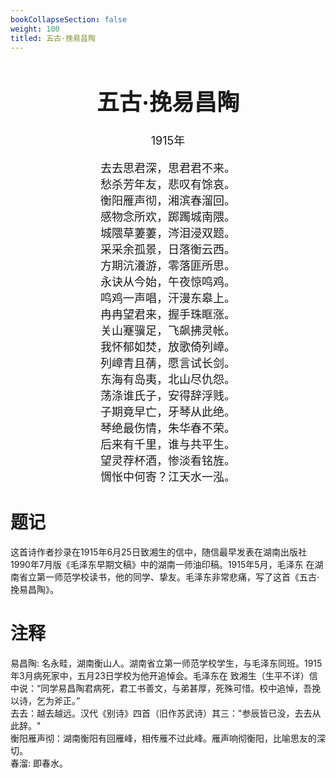 ```yaml
---
bookCollapseSection: false
weight: 100
titled: 五古·挽易昌陶
---
```


<div align="center">

<font size="4">

# 五古·挽易昌陶
1915年

去去思君深，思君君不来。  
愁杀芳年友，悲叹有馀哀。  
衡阳雁声彻，湘滨春溜回。  
感物念所欢，踯躅城南隈。  
城隈草萋萋，涔泪浸双题。  
采采余孤景，日落衡云西。  
方期沆瀁游，零落匪所思。  
永诀从今始，午夜惊鸣鸡。  
鸣鸡一声唱，汗漫东皋上。  
冉冉望君来，握手珠眶涨。  
关山蹇骥足，飞飙拂灵帐。  
我怀郁如焚，放歌倚列嶂。  
列嶂青且蒨，愿言试长剑。  
东海有岛夷，北山尽仇怨。  
荡涤谁氏子，安得辞浮贱。  
子期竟早亡，牙琴从此绝。  
琴绝最伤情，朱华春不荣。  
后来有千里，谁与共平生。  
望灵荐杯酒，惨淡看铭旌。  
惆怅中何寄？江天水一泓。

</font>

</div>

# 题记
这首诗作者抄录在1915年6月25日致湘生的信中，随信最早发表在湖南出版社1990年7月版《毛泽东早期文稿》中的湖南一师油印稿。1915年5月，毛泽东
在湖南省立第一师范学校读书，他的同学、挚友。毛泽东非常悲痛，写了这首《五古·挽易昌陶》。

# 注释
易昌陶: 名永畦，湖南衡山人。湖南省立第一师范学校学生，与毛泽东同班。1915年3月病死家中，五月23日学校为他开追悼会。毛泽东在
致湘生（生平不详）信中说：“同学易昌陶君病死，君工书善文，与弟甚厚，死殊可惜。校中追悼，吾挽以诗，乞为斧正。”  
去去：越去越远。汉代《别诗》四首（旧作苏武诗）其三："参辰皆已没，去去从此辞。"  
衡阳雁声彻：湖南衡阳有回雁峰，相传雁不过此峰。雁声响彻衡阳，比喻思友的深切。  
春溜: 即春水。  
